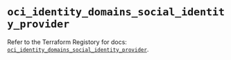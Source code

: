 # `oci_identity_domains_social_identity_provider`

Refer to the Terraform Registory for docs: [`oci_identity_domains_social_identity_provider`](https://registry.terraform.io/providers/oracle/oci/6.18.0/docs/resources/identity_domains_social_identity_provider).
